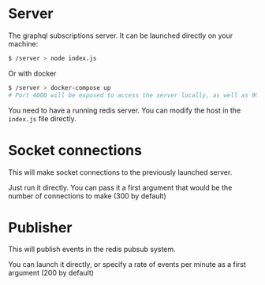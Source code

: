 # Server

The graphql subscriptions server.
It can be launched directly on your machine:

```bash
$ /server > node index.js
```

Or with docker

```bash
$ /server > docker-compose up
# Port 4000 will be exposed to access the server locally, as well as 9002 for chrome dev tools
```

You need to have a running redis server.
You can modify the host in the `index.js` file directly.

# Socket connections

This will make socket connections to the previously launched server.

Just run it directly. You can pass it a first argument that would be the number of connections to make (300 by default)

# Publisher

This will publish events in the redis pubsub system.

You can launch it directly, or specify a rate of events per minute as a first argument (200 by default)
